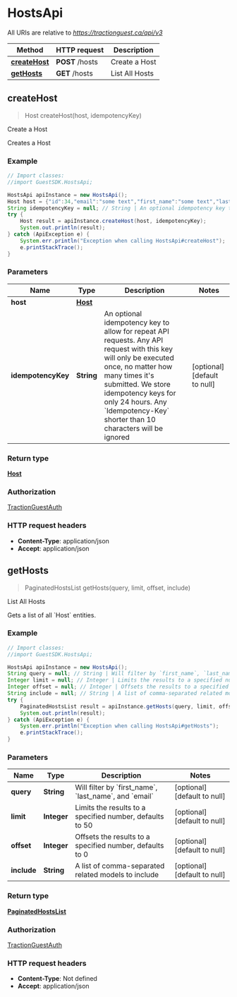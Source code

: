 # HostsApi

All URIs are relative to *https://tractionguest.ca/api/v3*

Method | HTTP request | Description
------------- | ------------- | -------------
[**createHost**](HostsApi.md#createHost) | **POST** /hosts | Create a Host
[**getHosts**](HostsApi.md#getHosts) | **GET** /hosts | List All Hosts



## createHost

> Host createHost(host, idempotencyKey)

Create a Host

Creates a Host

### Example

```java
// Import classes:
//import GuestSDK.HostsApi;

HostsApi apiInstance = new HostsApi();
Host host = {"id":34,"email":"some text","first_name":"some text","last_name":"some text","profile_pic_url":"some text","department":"some text","mobile_number":"some text"}; // Host | 
String idempotencyKey = null; // String | An optional idempotency key to allow for repeat API requests. Any API request with this key will only be executed once, no matter how many times it's submitted. We store idempotency keys for only 24 hours. Any `Idempotency-Key` shorter than 10 characters will be ignored
try {
    Host result = apiInstance.createHost(host, idempotencyKey);
    System.out.println(result);
} catch (ApiException e) {
    System.err.println("Exception when calling HostsApi#createHost");
    e.printStackTrace();
}
```

### Parameters


Name | Type | Description  | Notes
------------- | ------------- | ------------- | -------------
 **host** | [**Host**](Host.md)|  |
 **idempotencyKey** | **String**| An optional idempotency key to allow for repeat API requests. Any API request with this key will only be executed once, no matter how many times it&#39;s submitted. We store idempotency keys for only 24 hours. Any &#x60;Idempotency-Key&#x60; shorter than 10 characters will be ignored | [optional] [default to null]

### Return type

[**Host**](Host.md)

### Authorization

[TractionGuestAuth](../README.md#TractionGuestAuth)

### HTTP request headers

- **Content-Type**: application/json
- **Accept**: application/json


## getHosts

> PaginatedHostsList getHosts(query, limit, offset, include)

List All Hosts

Gets a list of all &#x60;Host&#x60; entities.

### Example

```java
// Import classes:
//import GuestSDK.HostsApi;

HostsApi apiInstance = new HostsApi();
String query = null; // String | Will filter by `first_name`, `last_name`, and `email`
Integer limit = null; // Integer | Limits the results to a specified number, defaults to 50
Integer offset = null; // Integer | Offsets the results to a specified number, defaults to 0
String include = null; // String | A list of comma-separated related models to include
try {
    PaginatedHostsList result = apiInstance.getHosts(query, limit, offset, include);
    System.out.println(result);
} catch (ApiException e) {
    System.err.println("Exception when calling HostsApi#getHosts");
    e.printStackTrace();
}
```

### Parameters


Name | Type | Description  | Notes
------------- | ------------- | ------------- | -------------
 **query** | **String**| Will filter by &#x60;first_name&#x60;, &#x60;last_name&#x60;, and &#x60;email&#x60; | [optional] [default to null]
 **limit** | **Integer**| Limits the results to a specified number, defaults to 50 | [optional] [default to null]
 **offset** | **Integer**| Offsets the results to a specified number, defaults to 0 | [optional] [default to null]
 **include** | **String**| A list of comma-separated related models to include | [optional] [default to null]

### Return type

[**PaginatedHostsList**](PaginatedHostsList.md)

### Authorization

[TractionGuestAuth](../README.md#TractionGuestAuth)

### HTTP request headers

- **Content-Type**: Not defined
- **Accept**: application/json

